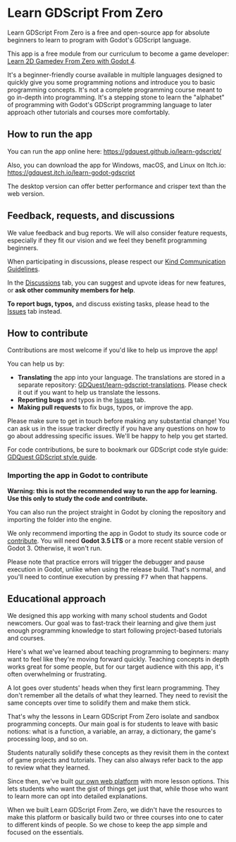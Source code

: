 # Learn GDScript From Zero

Learn GDScript From Zero is a free and open-source app for absolute beginners to learn to program with Godot's GDScript language.

This app is a free module from our curriculum to become a game developer: [Learn 2D Gamedev From Zero with Godot 4](https://school.gdquest.com/products/learn_2d_gamedev_godot_4).

It's a beginner-friendly course available in multiple languages designed to quickly give you some programming notions and introduce you to basic programming concepts. It's not a complete programming course meant to go in-depth into programming. It's a stepping stone to learn the "alphabet" of programming with Godot's GDScript programming language to later approach other tutorials and courses more comfortably.

## How to run the app

You can run the app online here: https://gdquest.github.io/learn-gdscript/

Also, you can download the app for Windows, macOS, and Linux on Itch.io: https://gdquest.itch.io/learn-godot-gdscript

The desktop version can offer better performance and crisper text than the web version.

## Feedback, requests, and discussions

We value feedback and bug reports. We will also consider feature requests, especially if they fit our vision and we feel they benefit programming beginners.

When participating in discussions, please respect our [Kind Communication Guidelines](https://www.gdquest.com/docs/guidelines/best-practices/communication/).

In the [Discussions](https://github.com/GDQuest/learn-gdscript/discussions) tab, you can suggest and upvote ideas for new features, or **ask other community members for help**.

**To report bugs, typos,** and discuss existing tasks, please head to the [Issues](issues) tab instead.

## How to contribute

Contributions are most welcome if you'd like to help us improve the app!

You can help us by:

- **Translating** the app into your language. The translations are stored in a separate repository: [GDQuest/learn-gdscript-translations](https://github.com/GDQuest/learn-gdscript-translations). Please check it out if you want to help us translate the lessons.
- **Reporting bugs** and typos in the [Issues](issues) tab.
- **Making pull requests** to fix bugs, typos, or improve the app.

Please make sure to get in touch before making any substantial change! You can ask us in the issue tracker directly if you have any questions on how to go about addressing specific issues. We'll be happy to help you get started.

For code contributions, be sure to bookmark our GDScript code style guide: [GDQuest GDScript style guide](https://www.gdquest.com/docs/guidelines/best-practices/godot-gdscript/).

### Importing the app in Godot to contribute

**Warning: this is not the recommended way to run the app for learning. Use this only to study the code and contribute.**

You can also run the project straight in Godot by cloning the repository and importing the folder into the engine.

We only recommend importing the app in Godot to study its source code or [contribute](#how-to-contribute). You will need **Godot 3.5 LTS** or a more recent stable version of Godot 3. Otherwise, it won't run.

Please note that practice errors will trigger the debugger and pause execution in Godot, unlike when using the release build. That's normal, and you'll need to continue execution by pressing <kbd>F7</kbd> when that happens.

## Educational approach

We designed this app working with many school students and Godot newcomers. Our goal was to fast-track their learning and give them just enough programming knowledge to start following project-based tutorials and courses.

Here's what we've learned about teaching programming to beginners: many want to feel like they're moving forward quickly. Teaching concepts in depth works great for some people, but for our target audience with this app, it's often overwhelming or frustrating.

A lot goes over students' heads when they first learn programming. They don't remember all the details of what they learned. They need to revisit the same concepts over time to solidify them and make them stick.

That's why the lessons in Learn GDScript From Zero isolate and sandbox programming concepts. Our main goal is for students to leave with basic notions: what is a function, a variable, an array, a dictionary, the game's processing loop, and so on.

Students naturally solidify these concepts as they revisit them in the context of game projects and tutorials. They can also always refer back to the app to review what they learned.

Since then, we've built [our own web platform](https://www.gdquest.com/library/first_3d_game_godot4_arena_fps/) with more lesson options. This lets students who want the gist of things get just that, while those who want to learn more can opt into detailed explanations.

When we built Learn GDScript From Zero, we didn't have the resources to make this platform or basically build two or three courses into one to cater to different kinds of people. So we chose to keep the app simple and focused on the essentials.
